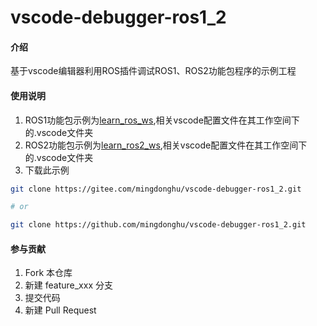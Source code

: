 # vscode-debugger-ros1_2

#### 介绍
基于vscode编辑器利用ROS插件调试ROS1、ROS2功能包程序的示例工程

#### 使用说明

1.  ROS1功能包示例为[learn_ros_ws](./learn_ros_ws),相关vscode配置文件在其工作空间下的.vscode文件夹
2.  ROS2功能包示例为[learn_ros2_ws](./learn_ros2_ws),相关vscode配置文件在其工作空间下的.vscode文件夹
3.  下载此示例
```bash
git clone https://gitee.com/mingdonghu/vscode-debugger-ros1_2.git

# or

git clone https://github.com/mingdonghu/vscode-debugger-ros1_2.git
```

#### 参与贡献

1.  Fork 本仓库
2.  新建 feature_xxx 分支
3.  提交代码
4.  新建 Pull Request
